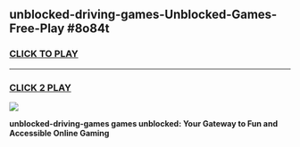 
## unblocked-driving-games-Unblocked-Games-Free-Play #8o84t
<h3>
<a href="https://us.freeplayer.one?title=unblocked-driving-games&ref=9M">CLICK TO PLAY</a></h3>
<hr>

<h3>
<a href="https://us.freeplayer.one?title=unblocked-driving-games&ref=9M">CLICK 2 PLAY</a>
  
</h3>

<a href="https://us.freeplayer.one?title=unblocked-driving-games&ref=9M"><img src="https://clearcache.store/games.png"></a>


**unblocked-driving-games games unblocked: Your Gateway to Fun and Accessible Online Gaming**
